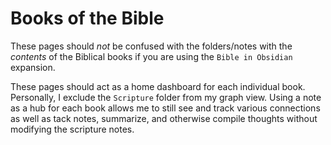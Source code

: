 
# Books of the Bible
These pages should *not* be confused with the folders/notes with the *contents* of the Biblical books if you are using the `Bible in Obsidian` expansion.

These pages should act as a home dashboard for each individual book. Personally, I exclude the  `Scripture` folder from my graph view. Using a note as a hub for each book allows me to still see and track various connections as well as tack notes, summarize, and otherwise compile thoughts without modifying the scripture notes.